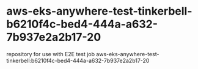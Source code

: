 # aws-eks-anywhere-test-tinkerbell-b6210f4c-bed4-444a-a632-7b937e2a2b17-20
repository for use with E2E test job aws-eks-anywhere-test-tinkerbell:b6210f4c-bed4-444a-a632-7b937e2a2b17-20
